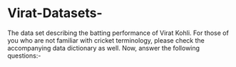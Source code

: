 # Virat-Datasets-
The data set describing the batting performance of Virat Kohli. For those of you who are not familiar with cricket terminology, please check the accompanying data dictionary as well.  Now, answer the following questions:-
